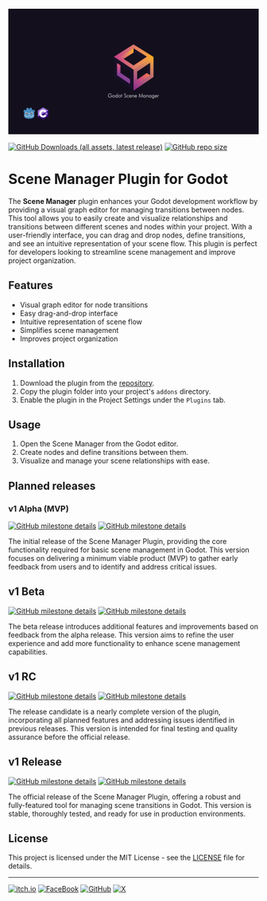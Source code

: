<a name="header"></a>
[![Godot Scene Manager Cover image](https://raw.githubusercontent.com/esdg/GodotSceneManager/main/addons/ScenesManager/Docs/cover-image.png?raw=true)](#header)

[![GitHub Downloads (all assets, latest release)](https://img.shields.io/github/downloads/esdg/GodotSceneManager/latest/total?style=flat-square)](#header)
[![GitHub repo size](https://img.shields.io/github/repo-size/esdg/GodotSceneManager?style=flat-square)](#header)

# Scene Manager Plugin for Godot

The **Scene Manager** plugin enhances your Godot development workflow by providing a visual graph editor for managing transitions between nodes. This tool allows you to easily create and visualize relationships and transitions between different scenes and nodes within your project. With a user-friendly interface, you can drag and drop nodes, define transitions, and see an intuitive representation of your scene flow. This plugin is perfect for developers looking to streamline scene management and improve project organization.

## Features

- Visual graph editor for node transitions
- Easy drag-and-drop interface
- Intuitive representation of scene flow
- Simplifies scene management
- Improves project organization

## Installation

1. Download the plugin from the [repository](#).
2. Copy the plugin folder into your project's `addons` directory.
3. Enable the plugin in the Project Settings under the `Plugins` tab.

## Usage

1. Open the Scene Manager from the Godot editor.
2. Create nodes and define transitions between them.
3. Visualize and manage your scene relationships with ease.

## Planned releases

### v1 Alpha (MVP) <a name="alpha"></a>

[![GitHub milestone details](https://img.shields.io/github/milestones/progress-percent/esdg/GodotSceneManager/1?style=flat-square)](#alpha)
[![GitHub milestone details](https://img.shields.io/github/milestones/issues-open/esdg/GodotSceneManager/1?style=flat-square)](#alpha)

The initial release of the Scene Manager Plugin, providing the core functionality required for basic scene management in Godot. This version focuses on delivering a minimum viable product (MVP) to gather early feedback from users and to identify and address critical issues.

## v1 Beta <a name="beta"></a>

[![GitHub milestone details](https://img.shields.io/github/milestones/progress-percent/esdg/GodotSceneManager/2?style=flat-square)](#beta)
[![GitHub milestone details](https://img.shields.io/github/milestones/issues-open/esdg/GodotSceneManager/2?style=flat-square)](#beta)

The beta release introduces additional features and improvements based on feedback from the alpha release. This version aims to refine the user experience and add more functionality to enhance scene management capabilities.

## v1 RC <a name="rc"></a>

[![GitHub milestone details](https://img.shields.io/github/milestones/progress-percent/esdg/GodotSceneManager/3?style=flat-square)](#rc)
[![GitHub milestone details](https://img.shields.io/github/milestones/issues-open/esdg/GodotSceneManager/3?style=flat-square)](#rc)

The release candidate is a nearly complete version of the plugin, incorporating all planned features and addressing issues identified in previous releases. This version is intended for final testing and quality assurance before the official release.

## v1 Release <a name="release"></a>

[![GitHub milestone details](https://img.shields.io/github/milestones/progress-percent/esdg/GodotSceneManager/4?style=flat-square)](#release)
[![GitHub milestone details](https://img.shields.io/github/milestones/issues-open/esdg/GodotSceneManager/4?style=flat-square)](#release)

The official release of the Scene Manager Plugin, offering a robust and fully-featured tool for managing scene transitions in Godot. This version is stable, thoroughly tested, and ready for use in production environments.

## License

This project is licensed under the MIT License - see the [LICENSE](LICENSE) file for details.

---

[![itch.io](https://img.shields.io/badge/Itch.io-FA5C5C?style=for-the-badge&logo=itchdotio&logoColor=white)](https://itch.io/)
[![FaceBook](https://img.shields.io/badge/facebook-1877F2?style=for-the-badge&logo=facebook&logoColor=white)](https://www.facebook.com/people/Mid-or-Feed/61559305242385/)
[![GitHub](https://img.shields.io/badge/GitHub-100000?style=for-the-badge&logo=github&logoColor=white)](https://github.com/esdg/GodotSceneManager)
[![X](https://img.shields.io/badge/X-000000?style=for-the-badge&logo=x&logoColor=white)](https://x.com)

